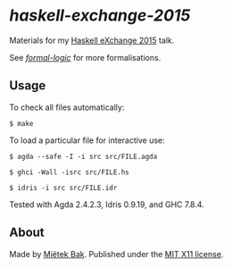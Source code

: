 _haskell-exchange-2015_
=======================

Materials for my [Haskell eXchange 2015](https://skillsmatter.com/conferences/7069-haskell-exchange-2015) talk.

See [_formal-logic_](https://github.com/mietek/formal-logic) for more formalisations.


Usage
-----

To check all files automatically:

```
$ make
```

To load a particular file for interactive use:

```
$ agda --safe -I -i src src/FILE.agda
```

```
$ ghci -Wall -isrc src/FILE.hs
```

```
$ idris -i src src/FILE.idr
```

Tested with Agda 2.4.2.3, Idris 0.9.19, and GHC 7.8.4.


About
-----

Made by [Miëtek Bak](https://mietek.io/).  Published under the [MIT X11 license](LICENSE.md).
